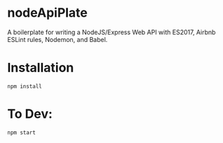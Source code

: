 # nodeApiPlate
A boilerplate for writing a NodeJS/Express Web API with ES2017, Airbnb ESLint rules, Nodemon, and Babel.

# Installation
`npm install`

# To Dev:
`npm start`
